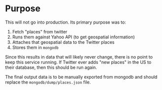 # Purpose

This will not go into production. Its primary purpose was to:

1. Fetch "places" from twitter
1. Runs them against Yahoo API (to get geospatial information)
1. Attaches that geospatial data to the Twitter places
1. Stores them in `mongodb`

Since this results in data that will likely never change, there is no point
to keep this service running. If Twitter ever adds "new places" in the US
to their database, then this should be run again.

The final output data is to be manually exported from mongodb and should
replace the `mongodb/dump/places.json` file.